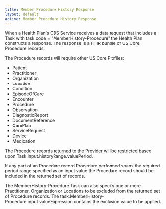 ```yaml
---
title: Member Procedure History Response
layout: default
active: Member Procedure History Response
---
```


When a Health Plan's CDS Service receives a data request that includes a Task with task.code = "MemberHistory-Procedure" the Health Plan constructs a response. The response is a FHIR bundle of US Core Procedure records. 

The Procedure records will require other US Core Profiles:

* Patient
* Practitioner
* Organization
* Location
* Condition
* EpisodeOfCare
* Encounter
* Procedure
* Observation
* DiagnosticReport
* DocumentReference
* CarePlan
* ServiceRequest
* Device
* Medication

The Procedure records returned to the Provider will be restricted based upon Task.input.historyRange.valuePeriod.

If any part of an Procedure record Procedure.performed spans the required period range specified as an input value the Procedure record should be included in the returned set of records.

The MemberHistory-Procedure Task can also specify one or more Practitioner, Organization or Locations to be excluded from the returned set of Procedure records. The task.MemberHistory-Procedure.input.valueExpression contains the exclusion value to be applied.

